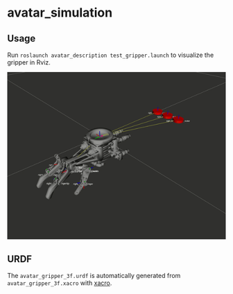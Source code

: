 # avatar_simulation

## Usage
Run 
`roslaunch avatar_description test_gripper.launch`
to visualize the gripper in Rviz.

![](https://github.com/RoboticsCollaborative/avatar_simulation/blob/master/avatar_gripper_sim.gif)
## URDF
The `avatar_gripper_3f.urdf` is automatically generated from `avatar_gripper_3f.xacro` with [xacro](http://wiki.ros.org/xacro).
